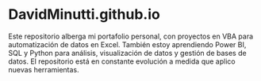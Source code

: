 # DavidMinutti.github.io
Este repositorio alberga mi portafolio personal, con proyectos en VBA para automatización de datos en Excel. También estoy aprendiendo Power BI, SQL y Python para análisis, visualización de datos y gestión de bases de datos. El repositorio está en constante evolución a medida que aplico nuevas herramientas.
